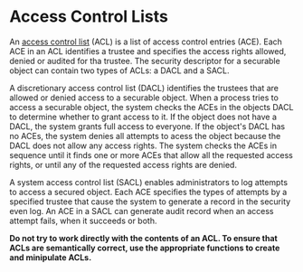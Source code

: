 # Access Control Lists

An [access control list](https://learn.microsoft.com/en-us/windows/win32/secauthz/access-control-lists?redirectedfrom=MSDN) (ACL) is a list of access control entries (ACE). Each ACE in an ACL identifies a trustee and specifies the access rights allowed, denied or audited for tha trustee. The security descriptor for a securable object can contain two types of ACLs: a DACL and a SACL.

A discretionary access control list (DACL) identifies the trustees that are allowed or denied access to a securable object. When a process tries to access a securable object, the system checks the ACEs in the objects DACL to determine whether to grant access to it. If the object does not have a DACL, the system grants full access to everyone. If the object's DACL has no ACEs, the system denies all attempts to acess the object because the DACL does not allow any access rights. The system checks the ACEs in sequence until it finds one or more ACEs that allow all the requested access rights, or until any of the requested access rights are denied.

A system access control list (SACL) enables administrators to log attempts to access a secured object. Each ACE specifies the types of attempts by a specified trustee that cause the system to generate a record in the security even log. An ACE in a SACL can generate audit record when an access attempt fails, when it succeeds or both.

**Do not try to work directly with the contents of an ACL. To ensure that ACLs are semantically correct, use the appropriate functions to create and minipulate ACLs.** 